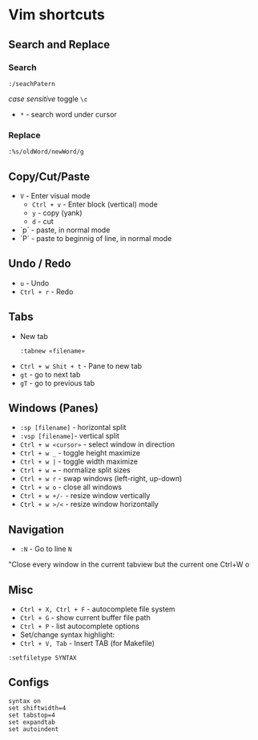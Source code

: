 # Vim shortcuts

## Search and Replace

### Search
```
:/seachPatern
```
*case sensitive* toggle `\c`

- `*` - search word under cursor

### Replace
```
:%s/oldWord/newWord/g
```

## Copy/Cut/Paste
- `V` - Enter visual mode
  - `Ctrl + v` - Enter block (vertical) mode
  - `y` - copy (yank)
  - `d` - cut
- ´p´ - paste, in normal mode
- ´P´ - paste to beginnig of line, in normal mode

## Undo / Redo
- `u` - Undo
- `Ctrl + r` - Redo


## Tabs
- New tab
  ```
  :tabnew «filename»
  ```
- `Ctrl + w Shit + t` - Pane to new tab
- `gt` - go to next tab
- `gT` - go to previous tab

## Windows (Panes)
- `:sp [filename]` - horizontal split
- `:vsp [filename]`- vertical split
- `Ctrl + w «cursor»` - select window in direction
- `Ctrl + w _` - toggle height maximize
- `Ctrl + w |` - toggle width maximize
- `Ctrl + w =` - normalize split sizes
- `Ctrl + w r` - swap windows (left-right, up-down)
- `Ctrl + w o` - close all windows
- `Ctrl + w +/-` - resize window vertically
- `Ctrl + w >/<` - resize window horizontally

## Navigation
- `:N` - Go to line `N`

"Close every window in the current tabview but the current one
Ctrl+W o

## Misc
- `Ctrl + X, Ctrl + F` - autocomplete file system
- `Ctrl + G` - show current buffer file path
- `Ctrl + P` - list autocomplete options
- Set/change syntax highlight:
- `Ctrl + V, Tab` - Insert TAB (for Makefile)

```
:setfiletype SYNTAX
```

## Configs
```
syntax on
set shiftwidth=4
set tabstop=4
set expandtab
set autoindent
```

